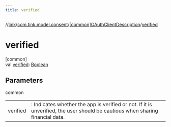 ```yaml
---
title: verified
---
```

//[link](../../../index.html)/[com.tink.model.consent](../index.html)/[[common]OAuthClientDescription](index.html)/[verified](verified.html)



# verified



[common]\
val [verified](verified.html): [Boolean](https://kotlinlang.org/api/latest/jvm/stdlib/kotlin/-boolean/index.html)



## Parameters


common

| | |
|---|---|
| verified | : Indicates whether the app is verified or not. If it is unverified, the user should be cautious when sharing financial data. |




